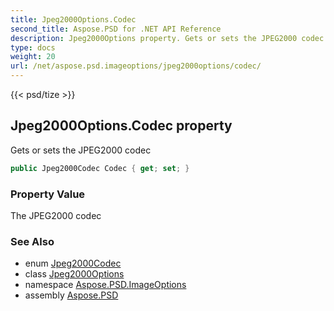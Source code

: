 ```yaml
---
title: Jpeg2000Options.Codec
second_title: Aspose.PSD for .NET API Reference
description: Jpeg2000Options property. Gets or sets the JPEG2000 codec
type: docs
weight: 20
url: /net/aspose.psd.imageoptions/jpeg2000options/codec/
---
```

{{< psd/tize >}}
## Jpeg2000Options.Codec property

Gets or sets the JPEG2000 codec

```csharp
public Jpeg2000Codec Codec { get; set; }
```

### Property Value

The JPEG2000 codec

### See Also

* enum [Jpeg2000Codec](../../../aspose.psd.fileformats.jpeg2000/jpeg2000codec/)
* class [Jpeg2000Options](../)
* namespace [Aspose.PSD.ImageOptions](../../../aspose.psd.imageoptions/)
* assembly [Aspose.PSD](../../../)


